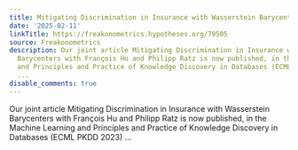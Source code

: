 ```yaml
---
title: Mitigating Discrimination in Insurance with Wasserstein Barycenters
date: '2025-02-11'
linkTitle: https://freakonometrics.hypotheses.org/79505
source: Freakonometrics
description: Our joint article Mitigating Discrimination in Insurance with Wasserstein
  Barycenters with François Hu and Philipp Ratz is now published, in the Machine Learning
  and Principles and Practice of Knowledge Discovery in Databases (ECML PKDD 2023)
  ...
disable_comments: true
---
```

Our joint article Mitigating Discrimination in Insurance with Wasserstein Barycenters with François Hu and Philipp Ratz is now published, in the Machine Learning and Principles and Practice of Knowledge Discovery in Databases (ECML PKDD 2023) ...